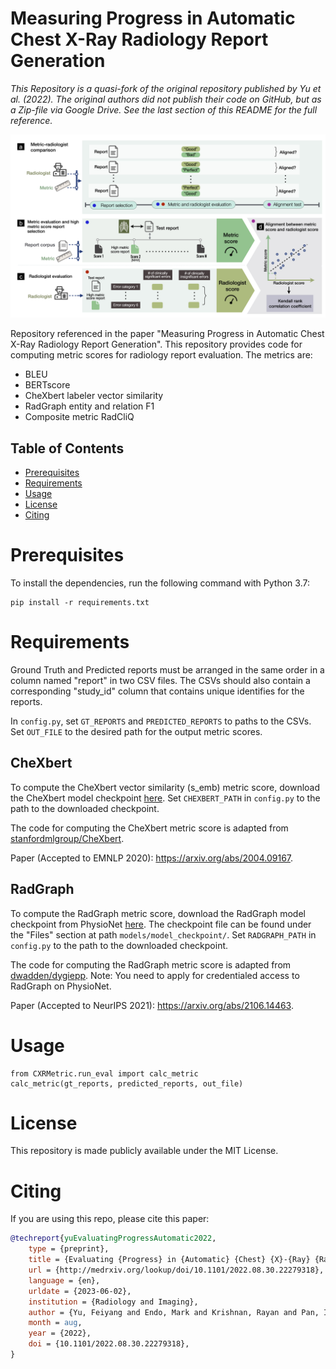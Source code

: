 # Measuring Progress in Automatic Chest X-Ray Radiology Report Generation

*This Repository is a quasi-fork of the original repository published by Yu et al. (2022).*
*The original authors did not publish their code on GitHub, but as a Zip-file via Google Drive.*
*See the last section of this README for the full reference.*

<img src="figures/metric-radiologist-alignment.jpg" width="700"/>

Repository referenced in the paper "Measuring Progress in Automatic Chest 
X-Ray Radiology Report Generation". This repository provides code for computing
metric scores for radiology report evaluation. The metrics are:
* BLEU
* BERTscore
* CheXbert labeler vector similarity
* RadGraph entity and relation F1
* Composite metric RadCliQ


## Table of Contents
* [Prerequisites](#prerequisites)
* [Requirements](#requirements)
* [Usage](#usage)
* [License](#license)
* [Citing](#citing)


<a name="prerequisites"></a>

# Prerequisites
To install the dependencies, run the following command with Python 3.7:
```
pip install -r requirements.txt
```

<a name="requirements"></a>

# Requirements
Ground Truth and Predicted reports must be arranged in the same order in a
column named "report" in two CSV files. The CSVs should also contain a
corresponding "study_id" column that contains unique identifies for the reports.

In `config.py`, set `GT_REPORTS` and `PREDICTED_REPORTS` to paths to the CSVs.
Set `OUT_FILE` to the desired path for the output metric scores.

## CheXbert
To compute the CheXbert vector similarity (s_emb) metric score, download the
CheXbert model checkpoint [here](https://stanfordmedicine.box.com/s/c3stck6w6dol3h36grdc97xoydzxd7w9).
Set `CHEXBERT_PATH` in `config.py` to the path to the downloaded checkpoint.

The code for computing the CheXbert metric score is adapted from
[stanfordmlgroup/CheXbert](https://github.com/stanfordmlgroup/CheXbert).

Paper (Accepted to EMNLP 2020): https://arxiv.org/abs/2004.09167.

## RadGraph
To compute the RadGraph metric score, download the RadGraph model checkpoint
from PhysioNet [here](https://physionet.org/content/radgraph/1.0.0/).
The checkpoint file can be found under the "Files" section at path
`models/model_checkpoint/`.
Set `RADGRAPH_PATH` in `config.py` to the path to the downloaded checkpoint.

The code for computing the RadGraph metric score is adapted from
[dwadden/dygiepp](https://github.com/dwadden/dygiepp).
Note: You need to apply for credentialed access to RadGraph on PhysioNet.

Paper (Accepted to NeurIPS 2021): https://arxiv.org/abs/2106.14463.


<a name="usage"></a>

# Usage
```
from CXRMetric.run_eval import calc_metric
calc_metric(gt_reports, predicted_reports, out_file)
```


<a name="license"></a>

# License
This repository is made publicly available under the MIT License.


<a name="citing"></a>

# Citing
If you are using this repo, please cite this paper:

```bibtex
@techreport{yuEvaluatingProgressAutomatic2022,
	type = {preprint},
	title = {Evaluating {Progress} in {Automatic} {Chest} {X}-{Ray} {Radiology} {Report} {Generation}},
	url = {http://medrxiv.org/lookup/doi/10.1101/2022.08.30.22279318},
	language = {en},
	urldate = {2023-06-02},
	institution = {Radiology and Imaging},
	author = {Yu, Feiyang and Endo, Mark and Krishnan, Rayan and Pan, Ian and Tsai, Andy and Reis, Eduardo Pontes and Fonseca, Eduardo Kaiser Ururahy Nunes and Ho Lee, Henrique Min and Abad, Zahra Shakeri Hossein and Ng, Andrew Y. and Langlotz, Curtis P. and Venugopal, Vasantha Kumar and Rajpurkar, Pranav},
	month = aug,
	year = {2022},
	doi = {10.1101/2022.08.30.22279318},
}
```
